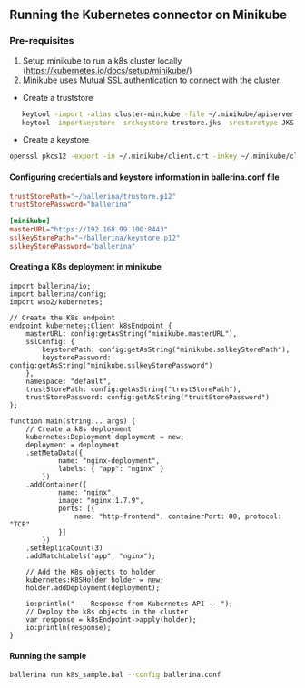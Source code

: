 ## Running the Kubernetes connector on Minikube

### Pre-requisites
1. Setup minikube to run a k8s cluster locally (https://kubernetes.io/docs/setup/minikube/)
2. Minikube uses Mutual SSL authentication to connect with the cluster.
* Create a truststore
```bash
   keytool -import -alias cluster-minikube -file ~/.minikube/apiserver.crt -keystore trustore.jks
   keytool -importkeystore -srckeystore trustore.jks -srcstoretype JKS -deststoretype PKCS12 -destkeystore trustore.p12
``` 
* Create a keystore
```bash
openssl pkcs12 -export -in ~/.minikube/client.crt -inkey ~/.minikube/client.key -certfile client.crt -out keystore.p12
```

#### Configuring credentials and keystore information in ballerina.conf file
```toml
trustStorePath="~/ballerina/trustore.p12"
trustStorePassword="ballerina"

[minikube]
masterURL="https://192.168.99.100:8443"
sslkeyStorePath="~/ballerina/keystore.p12"
sslkeyStorePassword="ballerina"
```

#### Creating a K8s deployment in minikube

```ballerina
import ballerina/io;
import ballerina/config;
import wso2/kubernetes;

// Create the K8s endpoint
endpoint kubernetes:Client k8sEndpoint {
    masterURL: config:getAsString("minikube.masterURL"),
    sslConfig: {
        keystorePath: config:getAsString("minikube.sslkeyStorePath"),
        keystorePassword: config:getAsString("minikube.sslkeyStorePassword")
    },
    namespace: "default",
    trustStorePath: config:getAsString("trustStorePath"),
    trustStorePassword: config:getAsString("trustStorePassword")
};

function main(string... args) {
    // Create a k8s deployment
    kubernetes:Deployment deployment = new;
    deployment = deployment
    .setMetaData({
            name: "nginx-deployment",
            labels: { "app": "nginx" }
        })
    .addContainer({
            name: "nginx",
            image: "nginx:1.7.9",
            ports: [{
                name: "http-frontend", containerPort: 80, protocol: "TCP"
            }]
        })
    .setReplicaCount(3)
    .addMatchLabels("app", "nginx");

    // Add the K8s objects to holder
    kubernetes:K8SHolder holder = new;
    holder.addDeployment(deployment);

    io:println("--- Response from Kubernetes API ---");
    // Deploy the k8s objects in the cluster
    var response = k8sEndpoint->apply(holder);
    io:println(response);
}
```

#### Running the sample
```bash
ballerina run k8s_sample.bal --config ballerina.conf
```
